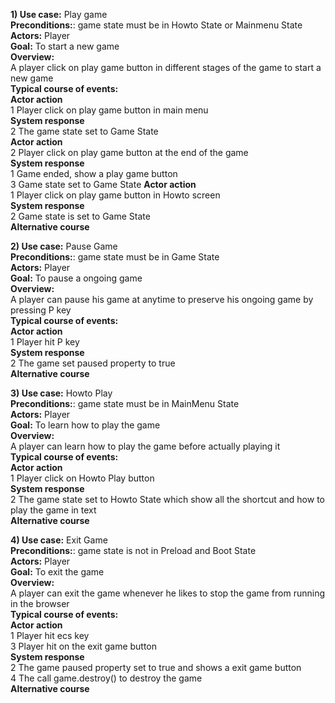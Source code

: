 **1) Use case:** Play game  
**Preconditions:**: game state must be in Howto State or Mainmenu State  
**Actors:** Player  
**Goal:** To start a new game  
**Overview:**  
A player click on play game button in different stages of the game to start a new game  
**Typical course of events:**  
**Actor action**  
1 Player click on play game button in main menu  
**System response**  
2 The game state set to Game State  
**Actor action**  
2 Player click on play game button at the end of the game  
**System response**  
1 Game ended, show a play game button  
3 Game state set to Game State
**Actor action**  
1 Player click on play game button in Howto screen  
**System response**  
2 Game state is set to Game State  
**Alternative course**

**2) Use case:** Pause Game  
**Preconditions:**: game state must be in Game State  
**Actors:** Player  
**Goal:** To pause a ongoing game  
**Overview:**  
A player can pause his game at anytime to preserve his ongoing game by pressing P key    
**Typical course of events:**  
**Actor action**  
1 Player hit P key  
**System response**  
2 The game set paused property to true  
**Alternative course**

**3) Use case:** Howto Play  
**Preconditions:**: game state must be in MainMenu State  
**Actors:** Player  
**Goal:** To learn how to play the game    
**Overview:**  
A player can learn how to play the game before actually playing it      
**Typical course of events:**  
**Actor action**  
1 Player click on Howto Play button  
**System response**  
2 The game state set to Howto State which show all the shortcut and how to play the game in text    
**Alternative course**

**4) Use case:** Exit Game  
**Preconditions:**: game state is not in Preload and Boot State  
**Actors:** Player  
**Goal:** To exit the game  
**Overview:**  
A player can exit the game whenever he likes to stop the game from running in the browser  
**Typical course of events:**  
**Actor action**  
1 Player hit ecs key  
3 Player hit on the exit game button  
**System response**  
2 The game paused property set to true and shows a exit game button  
4 The call game.destroy() to destroy the game  
**Alternative course**


